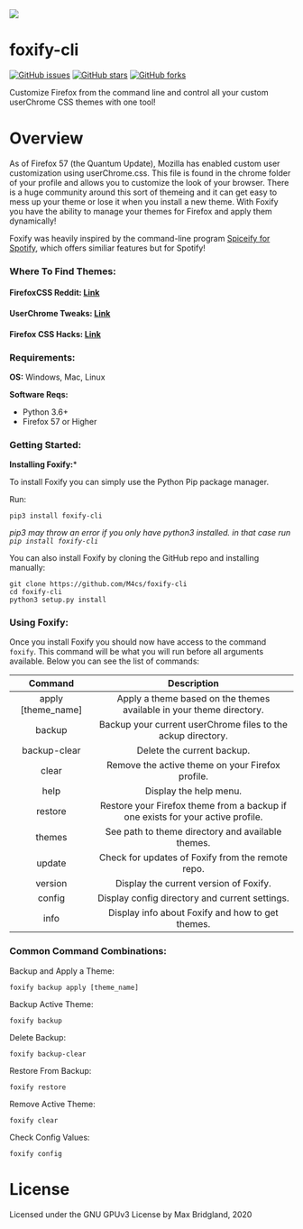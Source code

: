 <img src="https://mbcdn.sfo2.cdn.digitaloceanspaces.com/Foxify.png">

# foxify-cli
[![GitHub issues](https://img.shields.io/github/issues/M4cs/foxify-cli)](https://github.com/M4cs/foxify-cli/issues)
[![GitHub stars](https://img.shields.io/github/stars/M4cs/foxify-cli)](https://github.com/M4cs/foxify-cli/stargazers)
[![GitHub forks](https://img.shields.io/github/forks/M4cs/foxify-cli)](https://github.com/M4cs/foxify-cli/network/members)

Customize Firefox from the command line and control all your custom userChrome CSS themes with one tool!

# Overview

As of Firefox 57 (the Quantum Update), Mozilla has enabled custom user customization using userChrome.css. This file is found in the chrome folder of your profile and allows you to customize the look of your browser. There is a huge community around this sort of themeing and it can get easy to mess up your theme or lose it when you install a new theme. With Foxify you have the ability to manage your themes for Firefox and apply them dynamically!

Foxify was heavily inspired by the command-line program [Spiceify for Spotify](https://github.com/khanhas/spicetify-cli), which offers similiar features but for Spotify!

### Where To Find Themes:

#### FirefoxCSS Reddit: [Link](https://www.reddit.com/r/FirefoxCSS/)

#### UserChrome Tweaks: [Link](https://github.com/Timvde/UserChrome-Tweaks)

#### Firefox CSS Hacks: [Link](https://github.com/MrOtherGuy/firefox-csshacks)

### Requirements:

**OS:** Windows, Mac, Linux

**Software Reqs:**

  - Python 3.6+
  - Firefox 57 or Higher
  
### Getting Started:

**Installing Foxify:***

To install Foxify you can simply use the Python Pip package manager. 

Run:
```
pip3 install foxify-cli
```
*pip3 may throw an error if you only have python3 installed. in that case run `pip install foxify-cli`*

You can also install Foxify by cloning the GitHub repo and installing manually:

```
git clone https://github.com/M4cs/foxify-cli
cd foxify-cli
python3 setup.py install
```

### Using Foxify:

Once you install Foxify you should now have access to the command `foxify`. This command will be what you will run before all arguments available. Below you can see the list of commands:

| Command | Description |
| :--: | :--: |
| apply [theme_name] | Apply a theme based on the themes available in your theme directory. |
| backup | Backup your current userChrome files to the ackup directory. |
| backup-clear | Delete the current backup. |
| clear | Remove the active theme on your Firefox profile. |
| help | Display the help menu. |
| restore | Restore your Firefox theme from a backup if one exists for your active profile. |
| themes | See path to theme directory and available themes. |
| update | Check for updates of Foxify from the remote repo. |
| version | Display the current version of Foxify. |
| config | Display config directory and current settings. |
| info | Display info about Foxify and how to get themes. |

### Common Command Combinations:

Backup and Apply a Theme:
```
foxify backup apply [theme_name]
```

Backup Active Theme:
```
foxify backup
```

Delete Backup:
```
foxify backup-clear
```

Restore From Backup:
```
foxify restore
```

Remove Active Theme:
```
foxify clear
```

Check Config Values:
```
foxify config
```

# License

Licensed under the GNU GPUv3 License by Max Bridgland, 2020
